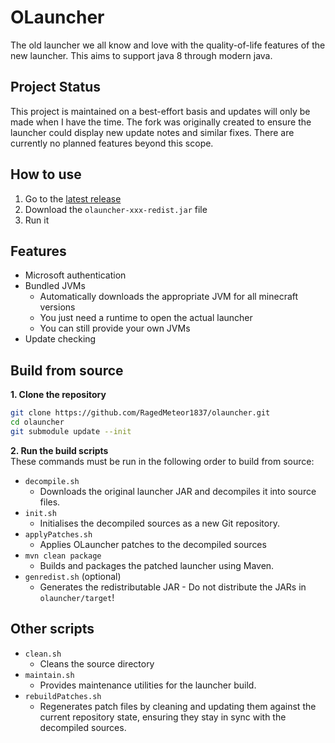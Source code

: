 # OLauncher
The old launcher we all know and love with the quality-of-life features of the new launcher. This aims to support java 8 through modern java.

## Project Status
This project is maintained on a best-effort basis and updates will only be made when I have the time. The fork was originally created to ensure the launcher could display new update notes and similar fixes. There are currently no planned features beyond this scope.

## How to use
1. Go to the [latest release](https://github.com/RagedMeteor1837/olauncher/releases/latest)
2. Download the `olauncher-xxx-redist.jar` file
3. Run it

## Features
- Microsoft authentication
- Bundled JVMs
  - Automatically downloads the appropriate JVM for all minecraft versions
  - You just need a runtime to open the actual launcher
  - You can still provide your own JVMs
- Update checking

## Build from source
**1. Clone the repository**
   ```bash
   git clone https://github.com/RagedMeteor1837/olauncher.git
   cd olauncher
   git submodule update --init
  ```
**2. Run the build scripts<br>**
These commands must be run in the following order to build from source:
- `decompile.sh`
  - Downloads the original launcher JAR and decompiles it into source files.
- `init.sh`
  - Initialises the decompiled sources as a new Git repository.
- `applyPatches.sh`
  - Applies OLauncher patches to the decompiled sources
- `mvn clean package`
  - Builds and packages the patched launcher using Maven.
- `genredist.sh` (optional)
  - Generates the redistributable JAR - Do not distribute the JARs in `olauncher/target`!

## Other scripts
- `clean.sh`
  - Cleans the source directory
- `maintain.sh`
  - Provides maintenance utilities for the launcher build.
- `rebuildPatches.sh`
  - Regenerates patch files by cleaning and updating them against the current repository state, ensuring they stay in sync with the decompiled sources.
